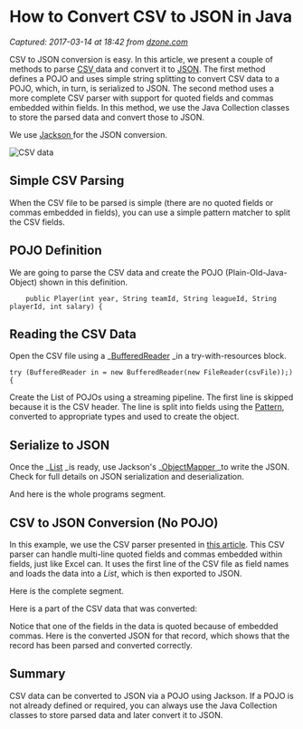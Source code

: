 # How to Convert CSV to JSON in Java

_Captured: 2017-03-14 at 18:42 from [dzone.com](https://dzone.com/articles/how-to-convert-csv-to-json-in-java?edition=283881&utm_source=Daily%20Digest&utm_medium=email&utm_campaign=dd%202017-03-14)_

CSV to JSON conversion is easy. In this article, we present a couple of methods to parse [CSV ](https://tools.ietf.org/html/rfc4180)data and convert it to [JSON](http://www.json.org/). The first method defines a POJO and uses simple string splitting to convert CSV data to a POJO, which, in turn, is serialized to JSON. The second method uses a more complete CSV parser with support for quoted fields and commas embedded within fields. In this method, we use the Java Collection classes to store the parsed data and convert those to JSON.

We use [Jackson ](http://wiki.fasterxml.com/JacksonHome)for the JSON conversion.

![CSV data](http://www.novixys.com/blog/wp-content/uploads/2017/02/xfinancial-report_800x350.jpg.pagespeed.ic.dGgsXzufOm.jpg)

## Simple CSV Parsing

When the CSV file to be parsed is simple (there are no quoted fields or commas embedded in fields), you can use a simple pattern matcher to split the CSV fields.

## POJO Definition

We are going to parse the CSV data and create the POJO (Plain-Old-Java-Object) shown in this definition.
    
    
        public Player(int year, String teamId, String leagueId, String playerId, int salary) {

## Reading the CSV Data

Open the CSV file using a _[BufferedReader](https://docs.oracle.com/javase/8/docs/api/java/io/BufferedReader.html) _in a try-with-resources block.
    
    
    try (BufferedReader in = new BufferedReader(new FileReader(csvFile));) {

Create the List of POJOs using a streaming pipeline. The first line is skipped because it is the CSV header. The line is split into fields using the [Pattern](https://docs.oracle.com/javase/8/docs/api/java/util/regex/Pattern.html), converted to appropriate types and used to create the object.

## Serialize to JSON

Once the _[List](https://docs.oracle.com/javase/8/docs/api/java/util/List.html) _is ready, use Jackson's _[ObjectMapper ](https://fasterxml.github.io/jackson-databind/javadoc/2.6/com/fasterxml/jackson/databind/ObjectMapper.html)_to write the JSON. Check for full details on JSON serialization and deserialization.

And here is the whole programs segment.

## CSV to JSON Conversion (No POJO)

In this example, we use the CSV parser presented in [this article](http://www.novixys.com/blog/howto-read-csv-file-java/). This CSV parser can handle multi-line quoted fields and commas embedded within fields, just like Excel can. It uses the first line of the CSV file as field names and loads the data into a _List_, which is then exported to JSON.

Here is the complete segment.

Here is a part of the CSV data that was converted:

Notice that one of the fields in the data is quoted because of embedded commas. Here is the converted JSON for that record, which shows that the record has been parsed and converted correctly.

## Summary

CSV data can be converted to JSON via a POJO using Jackson. If a POJO is not already defined or required, you can always use the Java Collection classes to store parsed data and later convert it to JSON.
